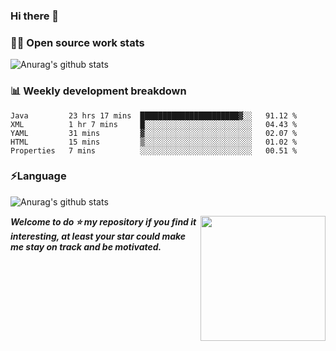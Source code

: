 

### Hi there 👋
### 👨‍💻 Open source work stats
![Anurag's github stats](https://github-readme-stats.vercel.app/api?username=wyndem&show_icons=true&theme=radical)

### 📊 Weekly development breakdown
<!--START_SECTION:waka-->
```text
Java         23 hrs 17 mins  ██████████████████████▓░░   91.12 % 
XML          1 hr 7 mins     █░░░░░░░░░░░░░░░░░░░░░░░░   04.43 % 
YAML         31 mins         ▓░░░░░░░░░░░░░░░░░░░░░░░░   02.07 % 
HTML         15 mins         ▒░░░░░░░░░░░░░░░░░░░░░░░░   01.02 % 
Properties   7 mins          ░░░░░░░░░░░░░░░░░░░░░░░░░   00.51 % 
```
<!--END_SECTION:waka-->


### ⚡Language
![Anurag's github stats](https://github-readme-stats.vercel.app/api/top-langs/?username=wyndem&layout=compact&hide_border=true&langs_count=10)



<img align='right' src='https://octodex.github.com/images/hula_loop_octodex03.gif' width='200"'>


***Welcome to do ⭐ my repository if you find it interesting, at least your star could make me stay on track and be motivated.***







<!--
**wyndem/wyndem** is a ✨ _special_ ✨ repository because its `README.md` (this file) appears on your GitHub profile.

Here are some ideas to get you started:

- 🔭 I’m currently working on ...
- 🌱 I’m currently learning ...
- 👯 I’m looking to collaborate on ...
- 🤔 I’m looking for help with ...
- 💬 Ask me about ...
- 📫 How to reach me: ...
- 😄 Pronouns: ...
- ⚡ Fun fact: ...
-->
